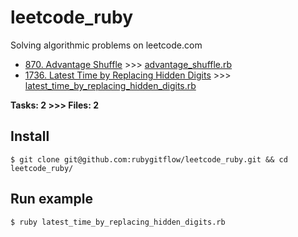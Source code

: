# leetcode_ruby
Solving algorithmic problems on leetcode.com

- [870. Advantage Shuffle](https://leetcode.com/problems/advantage-shuffle/) >>> [advantage_shuffle.rb](https://github.com/rubygitflow/leetcode_python/blob/master/advantage_shuffle.rb)
- [1736. Latest Time by Replacing Hidden Digits](https://leetcode.com/problems/latest-time-by-replacing-hidden-digits/) >>> [latest_time_by_replacing_hidden_digits.rb](https://github.com/rubygitflow/leetcode_elixir/blob/master/latest_time_by_replacing_hidden_digits.rb)

**Tasks: 2  >>> Files: 2**

## Install
```shell
$ git clone git@github.com:rubygitflow/leetcode_ruby.git && cd leetcode_ruby/
```

## Run example
```shell
$ ruby latest_time_by_replacing_hidden_digits.rb
```
